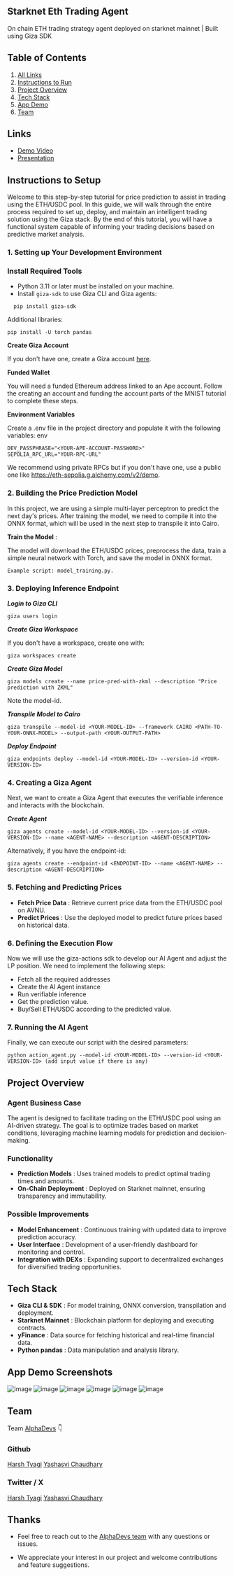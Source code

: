 ## Starknet Eth Trading Agent

On chain ETH trading strategy agent deployed on starknet mainnet | Built using Giza SDK

## Table of Contents

1. [All Links](#links)
2. [Instructions to Run ](#instructions-to-run)
3. [Project Overview](#project-overview)
4. [Tech Stack](#tech-stack)
5. [App Demo](#app-demo-screenshots)
6. [Team](#team)

## Links

- [Demo Video]()
- [Presentation]()

## Instructions to Setup

Welcome to this step-by-step tutorial for price prediction to assist in trading using the ETH/USDC pool. In this guide, we will walk through the entire process required to set up, deploy, and maintain an intelligent trading solution using the Giza stack. By the end of this tutorial, you will have a functional system capable of informing your trading decisions based on predictive market analysis.

### 1. Setting up Your Development Environment

### Install Required Tools

- Python 3.11 or later must be installed on your machine.
- Install `giza-sdk` to use Giza CLI and Giza agents:

```
  pip install giza-sdk
```

Additional libraries:

```
pip install -U torch pandas
```

**Create Giza Account**

If you don't have one, create a Giza account [here](https://docs.gizatech.xyz/products/platform/resources/users).

**Funded Wallet**

You will need a funded Ethereum address linked to an Ape account. Follow the creating an account and funding the account parts of the MNIST tutorial to complete these steps.

**Environment Variables**

Create a .env file in the project directory and populate it with the following variables:
env

```
DEV_PASSPHRASE="<YOUR-APE-ACCOUNT-PASSWORD>"
SEPOLIA_RPC_URL="YOUR-RPC-URL"
```

We recommend using private RPCs but if you don't have one, use a public one like https://eth-sepolia.g.alchemy.com/v2/demo.

### 2. Building the Price Prediction Model

In this project, we are using a simple multi-layer perceptron to predict the next day's prices. After training the model, we need to compile it into the ONNX format, which will be used in the next step to transpile it into Cairo.

**Train the Model** :

The model will download the ETH/USDC prices, preprocess the data, train a simple neural network with Torch, and save the model in ONNX format.

```
Example script: model_training.py.
```

### 3. Deploying Inference Endpoint

**_Login to Giza CLI_**

```
giza users login
```

**_Create Giza Workspace_**

If you don't have a workspace, create one with:

```
giza workspaces create
```

**_Create Giza Model_**

```
giza models create --name price-pred-with-zkml --description "Price prediction with ZKML"
```

Note the model-id.

**_Transpile Model to Cairo_**

```
giza transpile --model-id <YOUR-MODEL-ID> --framework CAIRO <PATH-TO-YOUR-ONNX-MODEL> --output-path <YOUR-OUTPUT-PATH>
```

**_Deploy Endpoint_**

```
giza endpoints deploy --model-id <YOUR-MODEL-ID> --version-id <YOUR-VERSION-ID>
```

### 4. Creating a Giza Agent

Next, we want to create a Giza Agent that executes the verifiable inference and interacts with the blockchain.

**_Create Agent_**

```
giza agents create --model-id <YOUR-MODEL-ID> --version-id <YOUR-VERSION-ID> --name <AGENT-NAME> --description <AGENT-DESCRIPTION>
```

Alternatively, if you have the endpoint-id:

```
giza agents create --endpoint-id <ENDPOINT-ID> --name <AGENT-NAME> --description <AGENT-DESCRIPTION>
```

### 5. Fetching and Predicting Prices

- **Fetch Price Data** : Retrieve current price data from the ETH/USDC pool on AVNU.
- **Predict Prices** : Use the deployed model to predict future prices based on historical data.

### 6. Defining the Execution Flow

Now we will use the giza-actions sdk to develop our AI Agent and adjust the LP position. We need to implement the following steps:

- Fetch all the required addresses
- Create the AI Agent instance
- Run verifiable inference
- Get the prediction value.
- Buy/Sell ETH/USDC according to the predicted value.

### 7. Running the AI Agent

Finally, we can execute our script with the desired parameters:

```
python action_agent.py --model-id <YOUR-MODEL-ID> --version-id <YOUR-VERSION-ID> (add input value if there is any)
```

## Project Overview

### Agent Business Case

The agent is designed to facilitate trading on the ETH/USDC pool using an AI-driven strategy. The goal is to optimize trades based on market conditions, leveraging machine learning models for prediction and decision-making.

### Functionality

- **Prediction Models** : Uses trained models to predict optimal trading times and amounts.
- **On-Chain Deployment** : Deployed on Starknet mainnet, ensuring transparency and immutability.

### Possible Improvements

- **Model Enhancement** : Continuous training with updated data to improve prediction accuracy.
- **User Interface** : Development of a user-friendly dashboard for monitoring and control.
- **Integration with DEXs** : Expanding support to decentralized exchanges for diversified trading opportunities.

## Tech Stack

- **Giza CLI & SDK** : For model training, ONNX conversion, transpilation and deployment.
- **Starknet Mainnet** : Blockchain platform for deploying and executing contracts.
- **yFinance** : Data source for fetching historical and real-time financial data.
- **Python pandas** : Data manipulation and analysis library.

## App Demo Screenshots

![image](/public/appDemo/1.png)
![image](/public/appDemo/2.jpg)
![image](/public/appDemo/3.jpg)
![image](/public/appDemo/4.jpg)
![image](/public/appDemo/5.jpg)
![image](/public/appDemo/6.jpg)

## Team

Team [AlphaDevs](https://www.alphadevs.dev) 👇

### Github

[Harsh Tyagi](https://github.com/mr-harshtyagi)
[Yashasvi Chaudhary](https://github.com/0xyshv)

### Twitter / X

[Harsh Tyagi](https://twitter.com/0xmht)
[Yashasvi Chaudhary](https://twitter.com/0xyshv)

## Thanks

- Feel free to reach out to the [AlphaDevs team](https://www.alphadevs.dev) with any questions or issues.

- We appreciate your interest in our project and welcome contributions and feature suggestions.

